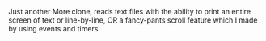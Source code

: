 Just another More clone, reads text files with the ability to print an entire screen of text or line-by-line, OR a fancy-pants scroll feature which I made by using events and timers.
